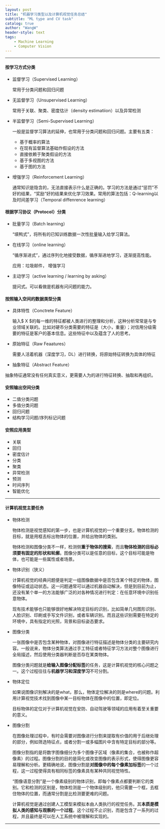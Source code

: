 ```yaml
---
layout: post
title: "机器学习类型以及计算机视觉任务总结"
subtitle: "ML type and CV task"
catalog: true
author: "WangW"
header-style: text
tags:
    - Machine Learning
    - Computer Vision
---
```




---


#### 按学习方式分类

- 监督学习（Supervised Learning）

  常用于分类问题和回归问题

- 无监督学习（Unsupervised Learning）

  常用于关联、聚类、密度估计（density estimatiion）以及异常检测

- 半监督学习（Semi-Supervised Learning）

  一般是监督学习算法的延伸，也常用于分类问题和回归问题。主要有五类：

  - 基于概率的算法
  - 在现有监督算法基础作假设的方法
  - 直接依赖于聚类假设的方法
  - 基于多视图的方法
  - 基于图的方法

- 增强学习（Reinforcement Learning）

  通常知识是隐含的，无法直接表示什么是正确的。学习的方法是通过“惩罚”不好的结果，“奖励”好的结果来优化学习效果。常用的算法包括：Q-learning以及时间差学习（Temporal diffenrence learning）

  <!--break-->

#### 根据学习协议（Protocol）分类
- 批量学习（Batch learning）

  “填鸭式”，将所有的已知训练数据一次性批量输入给学习算法。

- 在线学习（online learning）

  “循序渐进式”，通过序列化地接受数据，循序渐进地学习，逐渐提高性能。

  应用：垃圾邮件， 增强学习

- 主动学习（active learning / learning by asking）

  提问式。可以看做是机器有问问题的能力。

#### 按照输入空间的数据类型分类

- 具体特性（Conctrete Feature）

  输入$ X $的每一维的特征都被人类进行的整理和分析，这种分析常常是与专业领域关联的。比如对硬币分类需要的特征是（大小，重量）；对信用分级需要的特征是客户的基本信息。这些特征中以及蕴含了人的思考。

- 原始特征（Raw Feaatures）

  需要人活着机器（深度学习，DL）进行转换，将原始特征转换为具体的特征

-  抽象特征（Abstract Feature）

  抽象特征通常没有任何真实意义，更需要人为的进行特征转换、抽取和再组织。

#### 安照输出空间分类

- 二值分类问题
- 多值分类问题
- 回归问题
- 结构学习问题/序列标记问题

#### 安照应用类型

- 关联
- 回归
- 密度估计
- 分类
- 聚类
- 异常检测
- 预测
- 时间序列
- 智能优化



---

#### 计算机视觉主要任务

- 物体检测

  物体检测是视觉感知的第一步，也是计算机视觉的一个重要分支。物体检测的目标，就是用框去标出物体的位置，并给出物体的类别。

  物体检测和图像分类不一样，检测侧**重于物体的搜索**，而且**物体检测的目标必须要有固定的形状和轮廓**。图像分类可以是任意的目标，这个目标可能是物体，也可能是一些属性或者场景。

- 物体识别（狭义）

  计算机视觉的经典问题便是判定一组图像数据中是否包含某个特定的物体，图像特征或运动状态。这一问题通常可以通过机器自动解决，但是到目前为止，还没有某个单一的方法能够广泛的对各种情况进行判定：在任意环境中识别任意物体。

  现有技术能够也只能够很好地解决特定目标的识别，比如简单几何图形识别、人脸识别、印刷或手写文件识别，或者车辆识别。而且这些识别需要在特定的环境中，具有指定的光照，背景和目标姿态要求。

- 图像分类

  一张图像中是否包含某种物体，对图像进行特征描述是物体分类的主要研究内容。一般说来，物体分类算法通过手工特征或者特征学习方法对整个图像进行全局描述，然后使用分类器判断是否存在某类物体。

  图像分类问题就是**给输入图像分配标签**的任务，这是计算机视觉的核心问题之一。这个过程往往与**机器学习和深度学习**不可分割。

- 物体定位

  如果说图像识别解决的是what，那么，物体定位解决的则是where的问题。利用计算视觉技术找到图像中某一目标物体在图像中的位置，即定位。

  目标物体的定位对于计算机视觉在安防、自动驾驶等领域的应用有着至关重要的意义。

- 图像分割

  在图像处理过程中，有时会需要对图像进行分割来提取有价值的用于后继处理的部分，例如筛选特征点，或者分割一或多幅图片中含有特定目标的部分等。

  图像分割指的是将数字图像细分为多个图像子区域（像素的集合，也被称作超像素）的过程。图像分割的目的是简化或改变图像的表示形式，使得图像更容易理解和分析。更精确地说，图像分割是**对图像中的每个像素加标签**的一个过程，这一过程使得具有相同标签的像素具有某种共同视觉特性。

  “图像语意分割”是一个像素级别的物体识别，即每个像素点都要判断它的类别。它和检测的区别是，物体检测是一个物体级别的，他只需要一个框，去框住物体的位置，而通常分割是比检测要更难的问题。

  计算机视觉是通过创建人工模型来模拟本由人类执行的视觉任务。其**本质是模拟人类的感知与观察的一个过程**。这个过程不止识别，而是包含了一系列的过程，并且最终是可以在人工系统中被理解和实现的。


---



